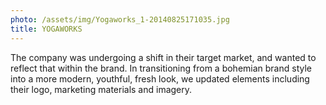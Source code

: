 ```yaml
---
photo: /assets/img/Yogaworks_1-20140825171035.jpg
title: YOGAWORKS
---
```

<p>The company was undergoing a shift in their target market, and wanted to reflect that within the brand. In transitioning from a bohemian brand style into a more modern, youthful, fresh look, we updated elements including their logo, marketing materials and imagery.</p>